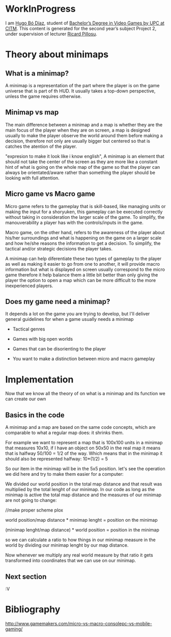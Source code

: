 # WorkInProgress

I am [Hugo Bó Díaz](https://www.linkedin.com/in/hugo-b%C3%B3-d%C3%ADaz-415628146/), student of [Bachelor’s Degree in Video Games by UPC at CITM](https://www.citm.upc.edu/ing/estudis/graus-videojocs/). This content is generated for the second year’s subject Project 2, under supervision of lecturer [Ricard Pillosu](https://es.linkedin.com/in/ricardpillosu).

# Theory about minimaps

## What is a minimap?

A minimap is a representation of the part where the player is on the game universe that is part of th HUD. It usually takes a top-down perspective, unless the game requires otherwise.

## Minimap vs map

The main difference between a minimap and a map is whether they are the main focus of the player when they are on screen, a map is designed usually to make the player observe the world around them before making a decision, therefore not only are usually bigger but centered so that is catches the atention of the player.

"expresion to make it look like i know english", A minimap is an element that should not take the center of the screen as they are more like a constant hint of what is going on the whole map of the game so that the player can always be orientated/aware rather than something the player should be looking with full attention.

## Micro game vs Macro game

Micro game refers to the gameplay that is skill-based, like managing units or making the input for a shoryuken, this gameplay can be executed correctly without taking in consideration the larger scale of the game. To simplify, the manouverability a player has with the controls/inputs in the game.

Macro game, on the other hand, refers to the awareness of the player about his/her surroundings and what is happening on the game on a larger scale and how he/she reasons the information to get a decision. To simplify, the tactical and/or strategic decisions the player takes.

A minimap can help diferentiate these two types of gameplay to the player as well as making it easier to go from one to another, it will provide macro information but what is displayed on screen usually correspond to the micro game therefore it help balance them a little bit better than only giving the player the option to open a map which can be more difficult to the more inexperienced players.

## Does my game need a minimap?

It depends a lot on the game you are trying to develop, but I'll deliver general guidelines for when a game usually needs a minimap 

- Tactical genres

- Games with big open worlds

- Games that can be disorienting to the player

- You want to make a distinction between micro and macro gameplay

# Implementation

Now that we know all the theory of on what is a minimap and its function we can create our own

## Basics in the code

A minimap and a map are based on the same code concepts, which are comparable to what a regular map does: it shrinks them.

For example we want to represent a map that is 100x100 units in a minimap that measures 10x10, if I have an object on 50x50 in the real map it means that is halfway 50/100 = 1/2 of the way. Which means that in the minimap it should also be represented halfway: 10*(1/2) = 5

So our item in the minimap will be in the 5x5 position. let's see the operation we did here and try to make them easier for a computer:

We divided our world position in the total map distance and that result was multiplied by the total lenght of our minimap. In our code as long as the minimap is active the total map distance and the measures of our minimap are not going to change:


//make proper scheme plox

world position/map distance * minimap lenght = position on the minimap

(minimap lenght/map distance) * world position = position in the minimap


so we can calculate a ratio to how things in our minimap measure in the world by dividing our minimap lenght by our map distance.

Now whenever we multiply any real world measure by that ratio it gets transformed into coordinates that we can use on our minimap.

## Next section

:V

# Bibliography

http://www.gamemakers.com/micro-vs-macro-consolepc-vs-mobile-gaming/
##
